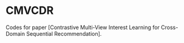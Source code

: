# CMVCDR

Codes for paper [Contrastive Multi-View Interest Learning for Cross-Domain Sequential Recommendation].
